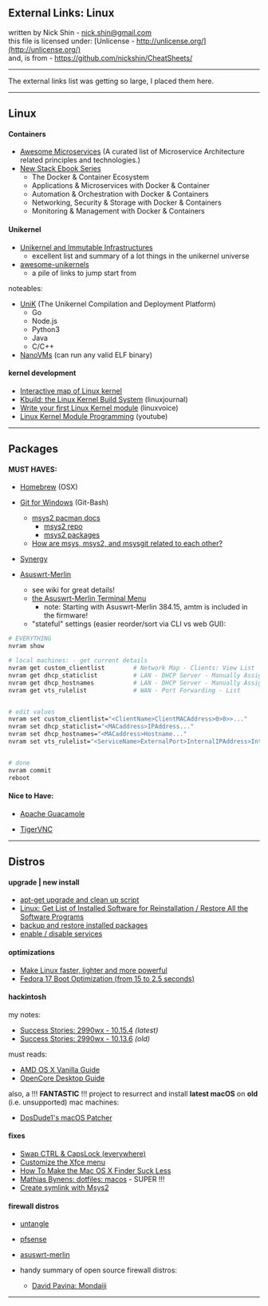 ## External Links: Linux

written by Nick Shin - nick.shin@gmail.com<br>
this file is licensed under: [Unlicense - http://unlicense.org/](http://unlicense.org/)<br>
and, is from - <https://github.com/nickshin/CheatSheets/>

* * *

The external links list was getting so large, I placed them here.

* * *

## Linux

#### Containers
- [Awesome Microservices](https://github.com/mfornos/awesome-microservices) (A curated list of Microservice Architecture related principles and technologies.)
- [New Stack Ebook Series](https://thenewstack.io/ebookseries)
	- The Docker &amp; Container Ecosystem
	- Applications &amp; Microservices with Docker &amp; Container
	- Automation &amp; Orchestration with Docker &amp; Containers
	- Networking, Security &amp; Storage with Docker &amp; Containers
	- Monitoring &amp; Management with Docker &amp; Containers

#### Unikernel
- [Unikernel and Immutable Infrastructures](https://github.com/cetic/unikernels)
	- excellent list and summary of a lot things in the unikernel universe
- [awesome-unikernels](https://github.com/infoslack/awesome-unikernels)
	- a pile of links to jump start from

noteables:
- [UniK](https://github.com/emc-advanced-dev/unik) (The Unikernel Compilation and Deployment Platform)
	- Go
	- Node.js
	- Python3
	- Java
	- C/C++
- [NanoVMs](https://www.nanovms.com/)  (can run any valid ELF binary)

#### kernel development
- [Interactive map of Linux kernel](http://www.makelinux.net/kernel_map/)
- [Kbuild: the Linux Kernel Build System](http://www.linuxjournal.com/content/kbuild-linux-kernel-build-system) (linuxjournal)
- [Write your first Linux Kernel module](http://www.linuxvoice.com/be-a-kernel-hacker/) (linuxvoice)
- [Linux Kernel Module Programming](http://www.youtube.com/playlist?list=PL16941B715F5507C5) (youtube)

* * *

## Packages

#### MUST HAVES:

- [Homebrew](https://brew.sh/) (OSX)

<!--
- [SuperDuper!](https://www.shirt-pocket.com/SuperDuper/SuperDuperDescription.html) (hackintoshing)
- [Linuxbrew](http://linuxbrew.sh/) (Linux)
- [Scoop](http://scoop.sh/) (Windows) and
-->

- [Git for Windows](https://git-scm.com/download/win) (Git-Bash)
	- [msys2 pacman docs](https://www.msys2.org/wiki/Using-packages/)
		- [msys2 repo](http://repo.msys2.org/msys/x86_64/)
		- [msys2 packages](https://packages.msys2.org/updates)
	- [How are msys, msys2, and msysgit related to each other?](http://stackoverflow.com/a/35099458)

- [Synergy](https://github.com/symless/synergy-core)

- [Asuswrt-Merlin](https://github.com/RMerl/asuswrt-merlin.ng)
	- see wiki for great details!
	- [the Asuswrt-Merlin Terminal Menu](https://diversion.ch/amtm.html)
		- note: Starting with Asuswrt-Merlin 384.15, amtm is included in the firmware!
	- "stateful" settings (easier reorder/sort via CLI vs web GUI):

```sh
# EVERYTHING
nvram show

# local machines: - get current details
nvram get custom_clientlist        # Network Map - Clients: View List
nvram get dhcp_staticlist          # LAN - DHCP Server - Manually Assigned IP: IP Address
nvram get dhcp_hostnames           # LAN - DHCP Server - Manually Assigned IP: Hostname
nvram get vts_rulelist             # WAN - Port Forwarding - List


# edit values
nvram set custom_clientlist="<ClientName>ClientMACAddress>0>0>>..."		# note: last number may not be 0
nvram set dhcp_staticlist="<MACaddress>IPAddress..."
nvram set dhcp_hostnames="<MACaddress>Hostname..."
nvram set vts_rulelist="<ServiceName>ExternalPort>InternalIPAddress>InternalPort>Protocol>..."


# done
nvram commit
reboot

```

#### Nice to Have:
- [Apache Guacamole](http://guacamole.incubator.apache.org/)

<!--
[//] # ( https://github.com/glyptodon/guacamole-server )
[//] # ( https://github.com/glyptodon/guacamole-client )
-->

- [TigerVNC](http://tigervnc.org/)

* * *

## Distros

#### upgrade | new install
- [apt-get upgrade and clean up script](http://ubuntuforums.org/showthread.php?t=1113808)
- [Linux: Get List of Installed Software for Reinstallation / Restore All the Software Programs](http://www.cyberciti.biz/tips/linux-get-list-installed-software-reinstallation-restore.html)
- [backup and restore installed packages](http://askubuntu.com/a/99151)
- [enable / disable services](http://askubuntu.com/questions/19320/how-to-enable-or-disable-services)

#### optimizations
- [Make Linux faster, lighter and more powerful](https://www.techradar.com/news/computing/pc/make-linux-faster-lighter-and-more-powerful-641317)
- [Fedora 17 Boot Optimization (from 15 to 2.5 seconds)](https://harald.hoyer.xyz/2013/11/13/fedora-boot-optimization/)

#### hackintosh
my notes:
- [Success Stories: 2990wx - 10.15.4](https://forum.amd-osx.com/viewtopic.php?f=35&t=10515) _(latest)_
- [Success Stories: 2990wx - 10.13.6](https://forum.amd-osx.com/viewtopic.php?f=35&t=6583) _(old)_

must reads:
- [AMD OS X Vanilla Guide](https://vanilla.amd-osx.com/)
- [OpenCore Desktop Guide](https://desktop.dortania.ml/)

also, a !!! **FANTASTIC** !!! project to resurrect and install **latest macOS** on **old** (i.e. unsupported) mac machines:
- [DosDude1's macOS Patcher](http://dosdude1.com/software.html)

#### fixes
- [Swap CTRL &amp; CapsLock (everywhere)](http://askubuntu.com/questions/149971/how-do-you-remap-a-key-to-the-caps-lock-key-in-xubuntu#223674)
- [Customize the Xfce menu](https://wiki.xfce.org/howto/customize-menu)
- [How To Make the Mac OS X Finder Suck Less](http://www.howtogeek.com/howto/33414/how-to-make-the-mac-os-x-finder-suck-less/)
- [Mathias Bynens: dotfiles: macos](https://github.com/mathiasbynens/dotfiles/blob/master/.macos) - SUPER !!!
- [Create symlink with Msys2](http://superuser.com/a/1044337)

#### firewall distros
- [untangle](https://github.com/untangle/ngfw_src)
- [pfsense](https://github.com/pfsense)
- [asuswrt-merlin](https://github.com/RMerl/asuswrt-merlin.ng)

- handy summary of open source firewall distros:
	- [David Pavina: Mondaiji](https://www.mondaiji.com/blog/other/it/10175-the-hunt-for-the-ultimate-free-open-source-firewall-distro)

* * *

